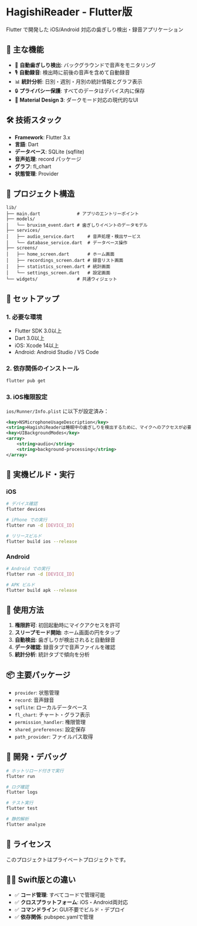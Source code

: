 # HagishiReader - Flutter版

Flutter で開発した iOS/Android 対応の歯ぎしり検出・録音アプリケーション

## 🌟 主な機能

- 🌙 **自動歯ぎしり検出**: バックグラウンドで音声をモニタリング
- 🎙️ **自動録音**: 検出時に前後の音声を含めて自動録音  
- 📊 **統計分析**: 日別・週別・月別の統計情報とグラフ表示
- 🔒 **プライバシー保護**: すべてのデータはデバイス内に保存
- 📱 **Material Design 3**: ダークモード対応の現代的なUI

## 🛠️ 技術スタック

- **Framework**: Flutter 3.x
- **言語**: Dart
- **データベース**: SQLite (sqflite)
- **音声処理**: record パッケージ
- **グラフ**: fl_chart
- **状態管理**: Provider

## 📁 プロジェクト構造

```
lib/
├── main.dart              # アプリのエントリーポイント
├── models/
│   └── bruxism_event.dart # 歯ぎしりイベントのデータモデル
├── services/
│   ├── audio_service.dart     # 音声処理・検出サービス
│   └── database_service.dart  # データベース操作
├── screens/
│   ├── home_screen.dart       # ホーム画面
│   ├── recordings_screen.dart # 録音リスト画面
│   ├── statistics_screen.dart # 統計画面
│   └── settings_screen.dart   # 設定画面
└── widgets/               # 共通ウィジェット
```

## 🚀 セットアップ

### 1. 必要な環境

- Flutter SDK 3.0以上
- Dart 3.0以上
- iOS: Xcode 14以上
- Android: Android Studio / VS Code

### 2. 依存関係のインストール

```bash
flutter pub get
```

### 3. iOS権限設定

`ios/Runner/Info.plist` に以下が設定済み：

```xml
<key>NSMicrophoneUsageDescription</key>
<string>HagishiReaderは睡眠中の歯ぎしりを検出するために、マイクへのアクセスが必要です。</string>
<key>UIBackgroundModes</key>
<array>
    <string>audio</string>
    <string>background-processing</string>
</array>
```

## 📱 実機ビルド・実行

### iOS

```bash
# デバイス確認
flutter devices

# iPhone での実行
flutter run -d [DEVICE_ID]

# リリースビルド
flutter build ios --release
```

### Android

```bash
# Android での実行
flutter run -d [DEVICE_ID]

# APK ビルド
flutter build apk --release
```

## 🎯 使用方法

1. **権限許可**: 初回起動時にマイクアクセスを許可
2. **スリープモード開始**: ホーム画面の円をタップ
3. **自動検出**: 歯ぎしりが検出されると自動録音
4. **データ確認**: 録音タブで音声ファイルを確認
5. **統計分析**: 統計タブで傾向を分析

## 📦 主要パッケージ

- `provider`: 状態管理
- `record`: 音声録音
- `sqflite`: ローカルデータベース  
- `fl_chart`: チャート・グラフ表示
- `permission_handler`: 権限管理
- `shared_preferences`: 設定保存
- `path_provider`: ファイルパス取得

## 🔧 開発・デバッグ

```bash
# ホットリロード付きで実行
flutter run

# ログ確認
flutter logs

# テスト実行
flutter test

# 静的解析
flutter analyze
```

## 📄 ライセンス

このプロジェクトはプライベートプロジェクトです。

## 🙋‍♂️ Swift版との違い

- ✅ **コード管理**: すべてコードで管理可能
- ✅ **クロスプラットフォーム**: iOS・Android両対応
- ✅ **コマンドライン**: GUI不要でビルド・デプロイ
- ✅ **依存関係**: pubspec.yamlで管理